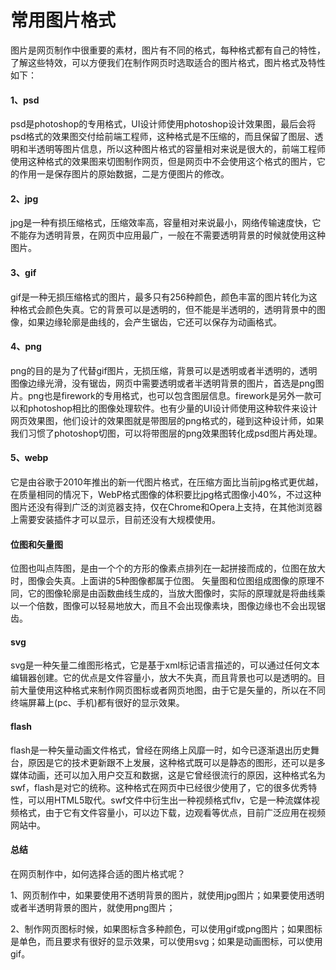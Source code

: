  # 常用图片格式


图片是网页制作中很重要的素材，图片有不同的格式，每种格式都有自己的特性，了解这些特效，可以方便我们在制作网页时选取适合的图片格式，图片格式及特性如下：

#### 1、psd 
psd是photoshop的专用格式，UI设计师使用photoshop设计效果图，最后会将psd格式的效果图交付给前端工程师，这种格式是不压缩的，而且保留了图层、透明和半透明等图片信息，所以这种图片格式的容量相对来说是很大的，前端工程师使用这种格式的效果图来切图制作网页，但是网页中不会使用这个格式的图片，它的作用一是保存图片的原始数据，二是方便图片的修改。

#### 2、jpg 
jpg是一种有损压缩格式，压缩效率高，容量相对来说最小，网络传输速度快，它不能存为透明背景，在网页中应用最广，一般在不需要透明背景的时候就使用这种图片。

#### 3、gif 
gif是一种无损压缩格式的图片，最多只有256种颜色，颜色丰富的图片转化为这种格式会颜色失真。它的背景可以是透明的，但不能是半透明的，透明背景中的图像，如果边缘轮廓是曲线的，会产生锯齿，它还可以保存为动画格式。

#### 4、png 
png的目的是为了代替gif图片，无损压缩，背景可以是透明或者半透明的，透明图像边缘光滑，没有锯齿，网页中需要透明或者半透明背景的图片，首选是png图片。png也是firework的专用格式，也可以包含图层信息。firework是另外一款可以和photoshop相比的图像处理软件。也有少量的UI设计师使用这种软件来设计网页效果图，他们设计的效果图就是带图层的png格式的，碰到这种设计师，如果我们习惯了photoshop切图，可以将带图层的png效果图转化成psd图片再处理。

#### 5、webp 
它是由谷歌于2010年推出的新一代图片格式，在压缩方面比当前jpg格式更优越，在质量相同的情况下，WebP格式图像的体积要比jpg格式图像小40%，不过这种图片还没有得到广泛的浏览器支持，仅在Chrome和Opera上支持，在其他浏览器上需要安装插件才可以显示，目前还没有大规模使用。

####  位图和矢量图 
位图也叫点阵图，是由一个个的方形的像素点排列在一起拼接而成的，位图在放大时，图像会失真。上面讲的5种图像都属于位图。
矢量图和位图组成图像的原理不同，它的图像轮廓是由函数曲线生成的，当放大图像时，实际的原理就是将曲线乘以一个倍数，图像可以轻易地放大，而且不会出现像素块，图像边缘也不会出现锯齿。

#### svg 
svg是一种矢量二维图形格式，它是基于xml标记语言描述的，可以通过任何文本编辑器创建。它的优点是文件容量小，放大不失真，而且背景也可以是透明的。目前大量使用这种格式来制作网页图标或者网页地图，由于它是矢量的，所以在不同终端屏幕上(pc、手机)都有很好的显示效果。

#### flash 
flash是一种矢量动画文件格式，曾经在网络上风靡一时，如今已逐渐退出历史舞台，原因是它的技术更新跟不上发展，这种格式既可以是静态的图形，还可以是多媒体动画，还可以加入用户交互和数据，这是它曾经很流行的原因，这种格式名为swf，flash是对它的统称。这种格式在网页中已经很少使用了，它的很多优秀特性，可以用HTML5取代。swf文件中衍生出一种视频格式flv，它是一种流媒体视频格式，由于它有文件容量小，可以边下载，边观看等优点，目前广泛应用在视频网站中。

#### 总结 
在网页制作中，如何选择合适的图片格式呢？

1、网页制作中，如果要使用不透明背景的图片，就使用jpg图片；如果要使用透明或者半透明背景的图片，就使用png图片；

2、制作网页图标时候，如果图标含多种颜色，可以使用gif或png图片；如果图标是单色，而且要求有很好的显示效果，可以使用svg；如果是动画图标，可以使用gif。